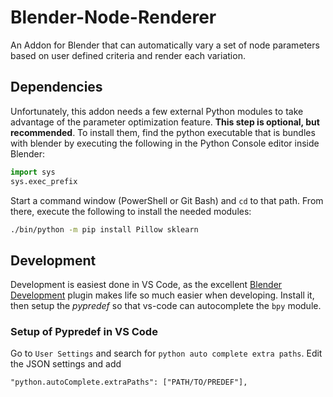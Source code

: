 # Blender-Node-Renderer
An Addon for Blender that can automatically vary a set of node parameters based on user defined criteria and render each variation.

## Dependencies

Unfortunately, this addon needs a few external Python modules to take advantage of the parameter optimization feature. **This step is optional, but recommended**. To install them, find the python executable that is bundles with blender by executing the following in the Python Console editor inside Blender:

```python
import sys
sys.exec_prefix
```

Start a command window (PowerShell or Git Bash) and `cd` to that path. From there, execute the following to install the needed modules:

```cmd
./bin/python -m pip install Pillow sklearn
```
## Development
Development is easiest done in VS Code, as the excellent [Blender Development](https://github.com/JacquesLucke/blender_vscode) plugin makes life so much easier when developing. Install it, then setup the *pypredef* so that vs-code can autocomplete the `bpy` module.

### Setup of Pypredef in VS Code

Go to `User Settings` and search for `python auto complete extra paths`. Edit the JSON settings and add 

```
"python.autoComplete.extraPaths": ["PATH/TO/PREDEF"],
```